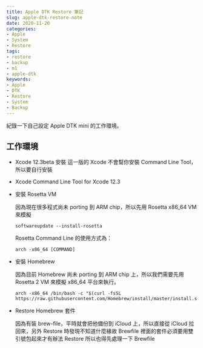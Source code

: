 ```yaml
---
title: Apple DTK Restore 筆記
slug: apple-dtk-restore-note
date: 2020-11-20
categories:
- Apple
- System
- Restore
tags:
- restore
- backup
- m1
- apple-dtk
keywords:
- Apple
- DTK
- Restore
- System
- Backup
---
```


紀錄一下自己設定 Apple DTK mini 的工作環境。
<!--more-->

<!-- toc -->

## 工作環境 ##
- Xcode 12.3beta 安裝
    這一版的 Xcode 不會幫你安裝 Command Line Tool，所以要自行安裝

- Xcode Command Line Tool for Xcode 12.3

- 安裝 Rosetta VM

    因為現在很多程式尚未 porting 到 ARM chip，所以先用 Rosetta x86_64 VM 來模擬
    ```
    softwareupdate --install-rosetta
    ```
    Rosetta Command Line 的使用方式為：
    ```
    arch -x86_64 [COMMAND]
    ```

- 安裝 Homebrew

    因為目前 Homebrew  尚未 porting 到 ARM chip 上，所以我們需要先用 Rosetta 2 VM 來模擬 x86_64 平台來執行。

    ```
    arch -x86_64 /bin/bash -c "$(curl -fsSL https://raw.githubusercontent.com/Homebrew/install/master/install.sh)"
    ```

- Restore Homebrew 套件

    因為有裝 brew-file，平時就會把他備份到 iCloud 上，所以直接從 iCloud 拉回來，另外 Restore 時發現不知道什麼緣故 Brewfile 裡面的套件必須要用雙引號包起來才有辦法 Restore 所以也得先處理一下 Brewfile
